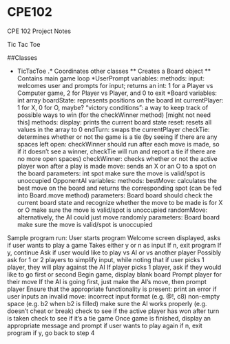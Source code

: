 # CPE102
CPE 102 Project Notes

Tic Tac Toe

##Classes
* TicTacToe
.* Coordinates other classes
** Creates a Board object
** Contains main game loop
*UserPrompt
variables:
methods:
input: welcomes user and prompts for input; returns an int: 1 for a Player vs Computer game, 2 for Player vs Player, and 0 to exit
*Board
variables:
int array boardState: represents positions on the board
int currentPlayer: 1 for X, 0 for O, maybe?
“victory conditions”: a way to keep track of possible ways to win (for the checkWinner method) [might not need this]
methods:
display: prints the current board state
reset: resets all values in the array to 0
endTurn: swaps the currentPlayer
checkTie: determines whether or not the game is a tie (by seeing if there are any spaces left open: checkWinner should run after each move is made, so if it doesn’t see a winner, checkTie will run and report a tie if there are no more open spaces)
checkWinner: checks whether or not the active player won after a play is made
move: sends an X or an O to a spot on the board
parameters: int spot
make sure the move is valid/spot is unoccupied
OpponentAI
variables:
methods:
bestMove: calculates the best move on the board and returns the corresponding spot (can be fed into Board.move method)
parameters: Board board
should check the current board state and recognize whether the move to be made is for X or O
make sure the move is valid/spot is unoccupied
randomMove: alternatively, the AI could just move randomly
parameters: Board board
make sure the move is valid/spot is unoccupied


Sample program run:
User starts program
Welcome screen displayed, asks if user wants to play a game
Takes either y or n as input
If n, exit program
If y, continue
Ask if user would like to play vs AI or vs another player
Possibly ask for 1 or 2 players to simplify input, while noting that if user picks 1 player, they will play against the AI
If player picks 1 player, ask if they would like to go first or second
Begin game, display blank board
Prompt player for their move
If the AI is going first, just make the AI’s move, then prompt player
Ensure that the appropriate functionality is present:
print an error if user inputs an invalid move:
incorrect input format (e.g. @!, c8)
non-empty space (e.g. b2 when b2 is filled)
make sure the AI works properly (e.g. doesn’t cheat or break)
check to see if the active player has won after turn is taken
check to see if it’s a tie game
Once game is finished, display an appropriate message and prompt if user wants to play again
if n, exit program
if y, go back to step 4
